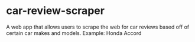 # car-review-scraper
A web app that allows users to scrape the web for car reviews based off of certain car makes and models. Example: Honda Accord
